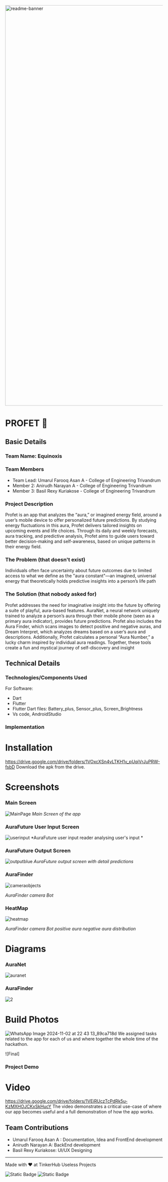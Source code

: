 <img width="1280" alt="readme-banner" src="https://github.com/user-attachments/assets/35332e92-44cb-425b-9dff-27bcf1023c6c">

# PROFET 🎯


## Basic Details
### Team Name: Equinoxis


### Team Members
- Team Lead: Umarul Farooq Asan A - College of Engineering Trivandrum
- Member 2: Anirudh Narayan A - College of Engineering Trivandrum
- Member 3: Basil Rexy Kuriakose - College of Engineering Trivandrum

### Project Description
Profet is an app that analyzes the “aura,” or imagined energy field, around a user’s mobile device to offer personalized future predictions. By studying energy fluctuations in this aura, Profet delivers tailored insights on upcoming events and life choices. Through its daily and weekly forecasts, aura tracking, and predictive analysis, Profet aims to guide users toward better decision-making and self-awareness, based on unique patterns in their energy field.
### The Problem (that doesn't exist)
Individuals often face uncertainty about future outcomes due to limited access to what we define as the "aura constant"—an imagined, universal energy that theoretically holds predictive insights into a person’s life path
### The Solution (that nobody asked for)
Profet addresses the need for imaginative insight into the future by offering a suite of playful, aura-based features. AuraNet, a neural network uniquely trained to analyze a person’s aura through their mobile phone (seen as a primary aura indicator), provides future predictions. Profet also includes the Aura Finder, which scans images to detect positive and negative auras, and Dream Interpret, which analyzes dreams based on a user’s aura and descriptions. Additionally, Profet calculates a personal “Aura Number,” a lucky charm inspired by individual aura readings. Together, these tools create a fun and mystical journey of self-discovery and insight

## Technical Details
### Technologies/Components Used
For Software:
- Dart
- Flutter
- Flutter Dart files: Battery_plus, Sensor_plus, Screen_Brightness 
- Vs code, AndroidStudio


### Implementation

# Installation
https://drive.google.com/drive/folders/1VOxcXSn4vLTKH1v_pUqiVrJuPRW-fsbD
Download the apk from the drive.


# Screenshots
### Main Screen
![MainPage](https://github.com/user-attachments/assets/82931169-d202-4ca2-93c5-89bad8ad870e)
*Main Screen of the app*
### AuraFuture User Input Screen
![userinput](https://github.com/user-attachments/assets/fb90f918-c671-4085-a8e1-c20fbd710fee)
*AuraFuture user input  reader analysing user's input *
### AuraFuture Output Screen
![outputblue](https://github.com/user-attachments/assets/b3c92225-bcfe-42fc-9359-09102dabfdcd)
*AuraFuture output screen with detail predictions*
### AuraFinder
![cameraobjects](https://github.com/user-attachments/assets/955092b5-4182-48ee-bb7c-b2f24704278a)

*AuraFinder camera Bot*
### HeatMap
![heatmap](https://github.com/user-attachments/assets/9d6fea26-59da-4e88-8530-0241cd31970e)


*AuraFinder camera Bot positive aura negative aura distribution*
# Diagrams
### AuraNet
![auranet](https://github.com/user-attachments/assets/06cf8819-5a0a-46e2-b426-776c1013ec7f)
### AuraFinder
![2](https://github.com/user-attachments/assets/1bb7a326-74d4-460f-952a-575436ea2cc6)

# Build Photos
![WhatsApp Image 2024-11-02 at 22 43 13_89ca718d](https://github.com/user-attachments/assets/7c7bc408-8dab-4171-b994-35fd0099659f)
We assigned tasks related to the app for each of us and where together the whole time of the hackathon.

![Final]
### Project Demo
# Video
https://drive.google.com/drive/folders/1VEiRUczTcPdRk5u-KzMXHOJCKxSkHucY
The video demonstrates a critical use-case of where our app becomes useful and a full demonstration of how the app works.

## Team Contributions
- Umarul Farooq Asan A :   Documentation, Idea and FrontEnd development
- Anirudh Narayan A: BackEnd development
- Basil Rexy Kuriakose: UI/UX Designing

---
Made with ❤️ at TinkerHub Useless Projects 

![Static Badge](https://img.shields.io/badge/TinkerHub-24?color=%23000000&link=https%3A%2F%2Fwww.tinkerhub.org%2F)
![Static Badge](https://img.shields.io/badge/UselessProject--24-24?link=https%3A%2F%2Fwww.tinkerhub.org%2Fevents%2FQ2Q1TQKX6Q%2FUseless%2520Projects)



